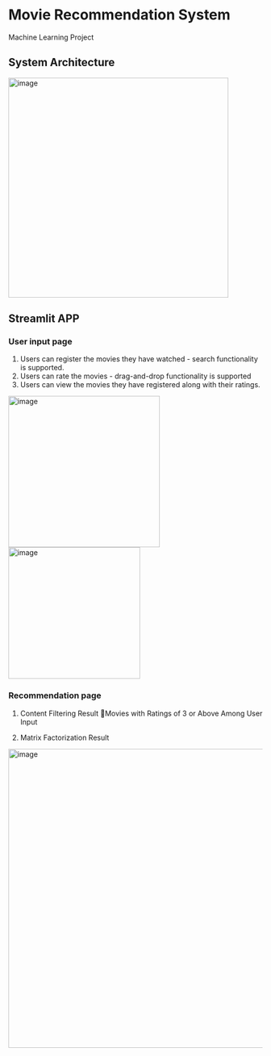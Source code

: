 # Movie Recommendation System
Machine Learning Project

## System Architecture
<img width="436" alt="image" src="https://github.com/wootaegyeoung/Machine_Learning_Movie_Recommended/assets/133792082/dc3a77b9-5a4e-41a7-a9e6-0313f688552e">

## Streamlit APP

### User input page

1. Users can register the movies they have watched - search functionality is supported.
2. Users can rate the movies - drag-and-drop functionality is supported
3. Users can view the movies they have registered along with their ratings.
<img width="300" alt="image" src="https://github.com/wootaegyeoung/Machine_Learning_Movie_Recommended/assets/133792082/6f7e3ec5-6532-4d1b-8149-0317fd9d4aa7">
<img width="261" alt="image" src="https://github.com/wootaegyeoung/Machine_Learning_Movie_Recommended/assets/133792082/82719bfb-34a7-4ebc-9224-fa99758c2a88">


### Recommendation page

1. Content Filtering Result Movies with Ratings of 3 or Above Among User Input

2. Matrix Factorization Result

<img width="593" alt="image" src="https://github.com/wootaegyeoung/Machine_Learning_Movie_Recommended/assets/133792082/8ecbbbf9-aebc-4e8d-85bf-f80ac8198441">






